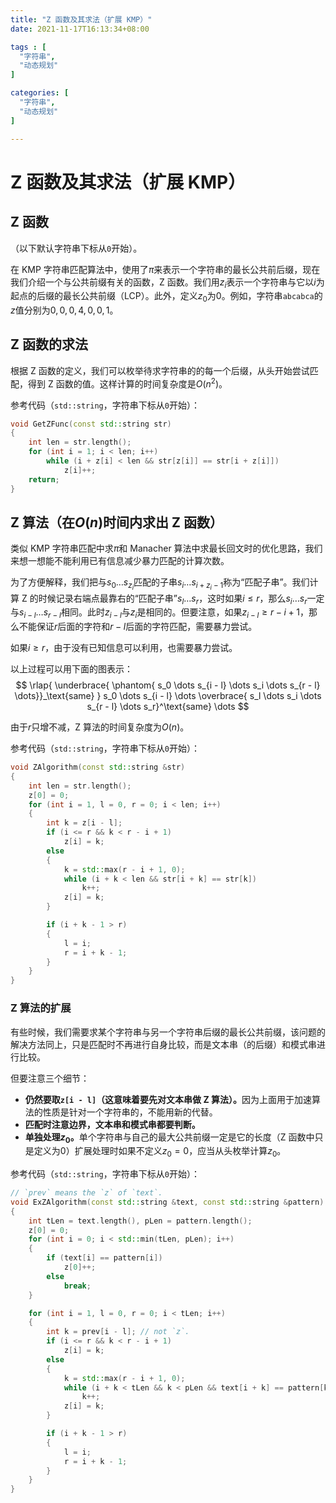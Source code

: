 ```yaml
---
title: "Z 函数及其求法（扩展 KMP）"
date: 2021-11-17T16:13:34+08:00

tags : [
  "字符串",
  "动态规划"
]

categories: [
  "字符串",
  "动态规划"
]

---
```


# Z 函数及其求法（扩展 KMP）

## Z 函数

（以下默认字符串下标从`0`开始）。

在 KMP 字符串匹配算法中，使用了$\pi$来表示一个字符串的最长公共前后缀，现在我们介绍一个与公共前缀有关的函数，Z 函数。我们用$z_i$表示一个字符串与它以$i$为起点的后缀的最长公共前缀（LCP）。此外，定义$z_0$为$0$。例如，字符串`abcabca`的$z$值分别为$0, 0, 0, 4, 0, 0, 1$。

## Z 函数的求法

根据 Z 函数的定义，我们可以枚举待求字符串的的每一个后缀，从头开始尝试匹配，得到 Z 函数的值。这样计算的时间复杂度是$O(n^2)$。

参考代码（`std::string`，字符串下标从`0`开始）：
```cpp
void GetZFunc(const std::string str)
{
    int len = str.length();
    for (int i = 1; i < len; i++)
        while (i + z[i] < len && str[z[i]] == str[i + z[i]]) 
            z[i]++;
    return;
}
```

## Z 算法（在$O(n)$时间内求出 Z 函数）

类似 KMP 字符串匹配中求$\pi$和 Manacher 算法中求最长回文时的优化思路，我们来想一想能不能利用已有信息减少暴力匹配的计算次数。

为了方便解释，我们把与$s_0 \dots s_{z_i}$匹配的子串$s_i \dots s_{i + z_i - 1}$称为“匹配子串”。我们计算 Z 的时候记录右端点最靠右的“匹配子串”$s_l \dots s_r$，这时如果$i \le r$，那么$s_i \dots s_r$一定与$s_{i - l} \dots s_{r - l}$相同。此时$z_{i - l}$与$z_i$是相同的。但要注意，如果$z_{i - l} \ge r - i + 1$，那么不能保证$r$后面的字符和$r - l$后面的字符匹配，需要暴力尝试。

如果$i \ge r$，由于没有已知信息可以利用，也需要暴力尝试。

以上过程可以用下面的图表示：
$$
\rlap{
    \underbrace{
    \phantom{
        s_0 \dots s_{i - l} \dots s_i \dots s_{r - l} \dots}}_\text{same}
    } 
    s_0 \dots s_{i - l} \dots 
    \overbrace{
        s_l \dots s_i \dots s_{r - l} \dots s_r}^\text{same} 
\dots
$$

由于$r$只增不减，Z 算法的时间复杂度为$O(n)$。

参考代码（`std::string`，字符串下标从`0`开始）：
```cpp
void ZAlgorithm(const std::string &str)
{
    int len = str.length();
    z[0] = 0;
    for (int i = 1, l = 0, r = 0; i < len; i++)
    {
        int k = z[i - l];
        if (i <= r && k < r - i + 1)
            z[i] = k;
        else
        {
            k = std::max(r - i + 1, 0);
            while (i + k < len && str[i + k] == str[k])
                k++;
            z[i] = k;
        }

        if (i + k - 1 > r)
        {
            l = i;
            r = i + k - 1;
        }
    }
}
```

### Z 算法的扩展

有些时候，我们需要求某个字符串与另一个字符串后缀的最长公共前缀，该问题的解决方法同上，只是匹配时不再进行自身比较，而是文本串（的后缀）和模式串进行比较。

但要注意三个细节：
+ <b>仍然要取`z[i - l]`（这意味着要先对文本串做 Z 算法）。</b>因为上面用于加速算法的性质是针对一个字符串的，不能用新的代替。
+ **匹配时注意边界，文本串和模式串都要判断。**
+ <b>单独处理$z_0$。</b>单个字符串与自己的最大公共前缀一定是它的长度（Z 函数中只是定义为$0$）扩展处理时如果不定义$z_0 = 0$，应当从头枚举计算$z_0$。

参考代码（`std::string`，字符串下标从`0`开始）：
```cpp
// `prev` means the `z` of `text`.
void ExZAlgorithm(const std::string &text, const std::string &pattern)
{
    int tLen = text.length(), pLen = pattern.length();
    z[0] = 0;
    for (int i = 0; i < std::min(tLen, pLen); i++)
    {
        if (text[i] == pattern[i])
            z[0]++;
        else
            break;
    }

    for (int i = 1, l = 0, r = 0; i < tLen; i++)
    {
        int k = prev[i - l]; // not `z`.
        if (i <= r && k < r - i + 1)
            z[i] = k;
        else
        {
            k = std::max(r - i + 1, 0);
            while (i + k < tLen && k < pLen && text[i + k] == pattern[k])
                k++;
            z[i] = k;
        }

        if (i + k - 1 > r)
        {
            l = i;
            r = i + k - 1;
        }
    }
}
```